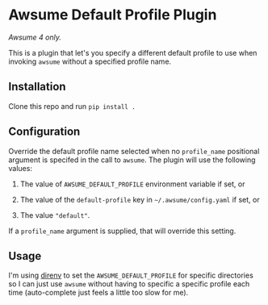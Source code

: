 # Awsume Default Profile Plugin

_Awsume 4 only._

This is a plugin that let's you specify a different default profile to use when invoking `awsume` without a specified profile name.

## Installation

Clone this repo and run `pip install .`

## Configuration

Override the default profile name selected when no `profile_name` positional argument is specifed in the call to `awsume`. The plugin will use the following values:

1. The value of `AWSUME_DEFAULT_PROFILE` environment variable if set, or

2. The value of the `default-profile` key in `~/.awsume/config.yaml` if set, or

3. The value `"default"`.

If a `profile_name` argument is supplied, that will override this setting.

## Usage

I'm using [direnv](https://direnv.net/) to set the `AWSUME_DEFAULT_PROFILE` for specific directories so I can just use `awsume` without having to specific a specific profile each time (auto-complete just feels a little too slow for me).
